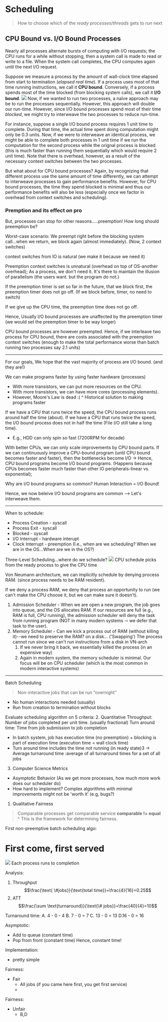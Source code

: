 # Scheduling
> How to choose which of the *ready processes*/*threads* gets to *run* next

## CPU Bound vs. I/O Bound Processes
Nearly all processes alternate bursts of computing with I/O requests; the CPU runs for a while without stopping, then a system call is made to read or write to a file. When the system call completes, the CPU computes again until the next I/O request.

Suppose we measure a process by the amount of wall-clock time elapsed from start to termination (*elapsed real time*). If a process uses most of that time running instructions, we call it **CPU bound**. Conversely, if a process spends most of the time blocked (from blocking system calls), we call it **I/O bound**.
![](CPU-IO-Bound-Scheduling.png)
Now, if we wanted to run two processes, a naïve approach may be to run the processes sequentially. However, this approach will double our run-time. However, since I/O bound processes spend most of their time *blocked*, we might try to interweave the two processes to reduce run-time.

For instance, suppose a single I/O bound process requires 1 unit time to complete. During that time, the actual time spent doing computation might only be 0.3 units. Now, if we were to interweave an identical process, we might be able to complete both processes in 1 unit time if we run the computation for the second process while the orignal process is blocked (this is much faster than running them sequentially which would require 2 unit time). Note that there is overhead, however, as a result of the necessary context switches between the two processes. 

But what about for CPU bound processes? Again, by recognizing that different process use the same amount of time differently, we can attempt to interweave processes to gain performance benefits. However, for CPU bound processes, the time they spend blocked is minimal and thus our performance benefits will also be less (especially once we factor in overhead from context switches and scheduling). 

### Premption and its effect on pro




















But, processes can stop for other reasons.....preemption!
How long should preemption be?

Worst-case scenario: We preempt right before the blocking system call...when we return, we block again (almost immediately). (Now, 2 context switches)

context switches from IO is natural (we make it because we need it)

Preemption context switches is unnatural (overhead on top of OS-another overhead); As a process, we don't need it. It's there to maintain the illusion of parallelism (the users want. but the program do not.)

If the preemption timer is set so far in the future, that we block first, the preemption timer does not go off. (If we block before, timer, no need to switch)

If we give up the CPU time, the preemption time does not go off.

Hence, Usually I/O bound processes are unaffected by the preemption timer (we would set the preemption timer to be way longer)

CPU bound processes are however preempted. Hence, if we interleave two process for CPU bound, there are costs associated with the preemption context switches (enough to make the total performance worse than batch running two processes say 2.1 units)

---
For our goals, We hope that the vast majority of process are I/O bound. (and they are!)

We can make programs faster by using faster hardware (processes)
- With more transistors, we can put more resources on the CPU.
- With more transistors, we can have more cores (processing elements).
- However, Moore's Law is dead :(
^ Historical solution to making programs faster


If we have a CPU that runs twice the speed, the CPU bound process runs around half the time (about).
If we have a CPU that runs twice the speed, the I/O bound process does not in half the time (File I/O still take a long time).
- E.g., HDD can only spin so fast (7200RPM for decade)

With better CPUs, we can only scale improvements by CPU bound parts. If we can continuously improve a CPU-bound program (until CPU bound becomes faster and faster),  then the bottlenecks become I/O → Hence, CPU bound programs become I/O bound programs. (Happens because CPUs becomes faster much faster than other IO peripherals-linear vs. exponential);

Why are I/O bound programs so common? Human Interaction = I/O Bound!

Hence, we now beleive I/O bound programs are common --> Let's interweave them.


---


When to schedule:
- Process Creation - syscall
- Process Exit - syscall
- Blocked - syscall
- I/O Interrupt - hardware interupt
- Clock Interrupt - preemption
(I.e., when are we scheduling? When we are in the OS...When are we in the OS?)

Three-Level Scheduling...where do we schedule?
![](three-level-schedule.png)
CPU schedule picks from the ready process to give the CPU time


Von Neumann architecture, we can implicitly schedule by denying process RAM. (since process needs to be RAM resident).

If we deny a process RAM, we deny that process an opportunity to run (we can't make the CPU choose it, but we can make sure it doesn't).
1. Admission Scheduler - When we are open a new program, the job goes into queue, and the OS allocates RAM. If our resources are full (e.g., RAM is full, CPU running), the admission scheduler will deny the task from running program (NOT in many modern systems ⇾ we defer that task to the user).
2. Memory Scheduler - Can we kick a process out of RAM (without killing it)--we need to preserve the RAM? on a disk... ('Swapping') The process cannot run since we can't run instructions from a disk in VN-arch
	1. If we never bring it back, we essentially killed the process (in an expensive way)
	2. Again in modern system, the memory scheduler is minimal.
Our focus will be on CPU scheduler (which is the most common in modern interactive systems)



---
Batch Scheduling
> Non-interactive jobs that can be run “overnight”
- No human interactions needed (usually)
- Run from creation to termination without blocks

Evaluate scheduling algorithm on 5 criteria:
2. Quantitative 
Throughput: Number of jobs completed per unit time. (usually fractional)
Turn around time: Time from job submission to job completion 
- In batch system, job has execution time (no preemption) + blocking is part of execution time (execution time = wall clock time)
- Turn around time includes the time not running (in ready state)3
→ Average turnaround time :average of all turnaround times for a set of all jobs
3. Computer Science Metrics
- Asymptotic Behavior (As we get more processes, how much more work does our scheduler do)
- How hard to implement? Complex algorithms with minimal improvements might not be 'worth it' (e.g, bugs?)
1. Qualitative
Fairness
> Comparable processes get comparable service
**comparable != equal**
^ This is the framework for determining fairness.

First non-preemptive batch scheduling algo:
# First come,  first served
![](Pasted%20image%2020230213103853.png)
Each process runs to completion

Analysis:
1. Throughput
$$\frac{\text{ \#jobs}}{\text{total time}}=\frac{4}{16}=0.25$$
2. ATT
$$\frac{\sum \text{turnaround}}{\text{\# jobs}}=\frac{40}{4}=10$$

Turnaround time:
A. 4 - 0 - 4
B. 7 - 0 = 7
C. 13 - 0 = 13
D.16 - 0 = 16

Asymptotic:
- Add to queue (constant time)
- Pop from front (constant time)
Hence, constant time!

Implementation:
- pretty simple

Fairness:
- Fair
	- All jobs (if you came here first, you get first service)
	- 


Fairness:
- Unfair
	- B,D
